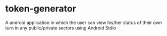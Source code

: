 # token-generator
A android application in which the user can view his/her status of their own turn in any public/private sectors using Android Stdio 
